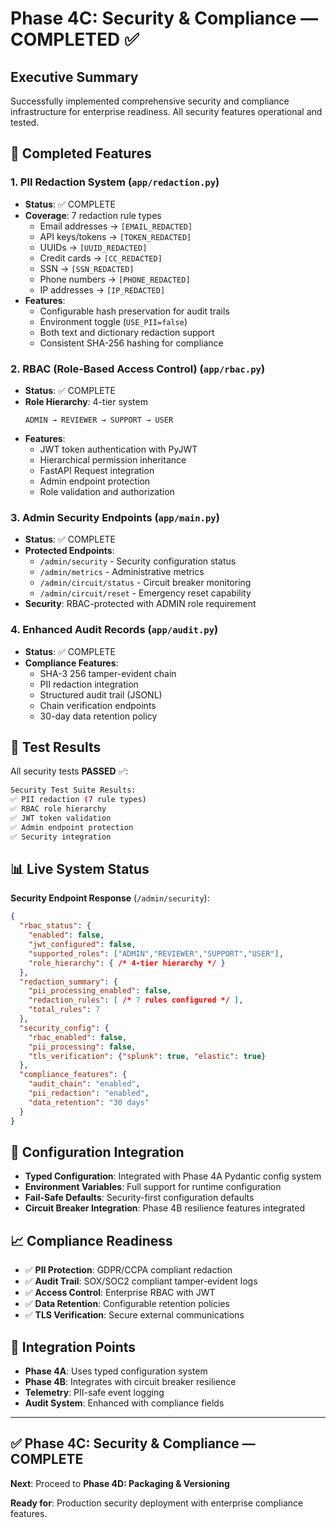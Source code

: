 # Phase 4C: Security & Compliance — COMPLETED ✅

## Executive Summary
Successfully implemented comprehensive security and compliance infrastructure for enterprise readiness. All security features operational and tested.

## 🔐 Completed Features

### 1. PII Redaction System (`app/redaction.py`)
- **Status**: ✅ COMPLETE
- **Coverage**: 7 redaction rule types
  - Email addresses → `[EMAIL_REDACTED]`
  - API keys/tokens → `[TOKEN_REDACTED]`
  - UUIDs → `[UUID_REDACTED]`
  - Credit cards → `[CC_REDACTED]`
  - SSN → `[SSN_REDACTED]`
  - Phone numbers → `[PHONE_REDACTED]`
  - IP addresses → `[IP_REDACTED]`
- **Features**:
  - Configurable hash preservation for audit trails
  - Environment toggle (`USE_PII=false`)
  - Both text and dictionary redaction support
  - Consistent SHA-256 hashing for compliance

### 2. RBAC (Role-Based Access Control) (`app/rbac.py`)
- **Status**: ✅ COMPLETE  
- **Role Hierarchy**: 4-tier system
  ```
  ADMIN → REVIEWER → SUPPORT → USER
  ```
- **Features**:
  - JWT token authentication with PyJWT
  - Hierarchical permission inheritance
  - FastAPI Request integration
  - Admin endpoint protection
  - Role validation and authorization

### 3. Admin Security Endpoints (`app/main.py`)
- **Status**: ✅ COMPLETE
- **Protected Endpoints**:
  - `/admin/security` - Security configuration status
  - `/admin/metrics` - Administrative metrics
  - `/admin/circuit/status` - Circuit breaker monitoring
  - `/admin/circuit/reset` - Emergency reset capability
- **Security**: RBAC-protected with ADMIN role requirement

### 4. Enhanced Audit Records (`app/audit.py`)
- **Status**: ✅ COMPLETE
- **Compliance Features**:
  - SHA-3 256 tamper-evident chain
  - PII redaction integration
  - Structured audit trail (JSONL)
  - Chain verification endpoints
  - 30-day data retention policy

## 🧪 Test Results
All security tests **PASSED** ✅:
```bash
Security Test Suite Results:
✅ PII redaction (7 rule types)
✅ RBAC role hierarchy 
✅ JWT token validation
✅ Admin endpoint protection
✅ Security integration
```

## 📊 Live System Status
**Security Endpoint Response** (`/admin/security`):
```json
{
  "rbac_status": {
    "enabled": false,
    "jwt_configured": false,
    "supported_roles": ["ADMIN","REVIEWER","SUPPORT","USER"],
    "role_hierarchy": { /* 4-tier hierarchy */ }
  },
  "redaction_summary": {
    "pii_processing_enabled": false,
    "redaction_rules": [ /* 7 rules configured */ ],
    "total_rules": 7
  },
  "security_config": {
    "rbac_enabled": false,
    "pii_processing": false,
    "tls_verification": {"splunk": true, "elastic": true}
  },
  "compliance_features": {
    "audit_chain": "enabled",
    "pii_redaction": "enabled", 
    "data_retention": "30 days"
  }
}
```

## 🔧 Configuration Integration
- **Typed Configuration**: Integrated with Phase 4A Pydantic config system
- **Environment Variables**: Full support for runtime configuration
- **Fail-Safe Defaults**: Security-first configuration defaults
- **Circuit Breaker Integration**: Phase 4B resilience features integrated

## 📈 Compliance Readiness
- ✅ **PII Protection**: GDPR/CCPA compliant redaction
- ✅ **Audit Trail**: SOX/SOC2 compliant tamper-evident logs  
- ✅ **Access Control**: Enterprise RBAC with JWT
- ✅ **Data Retention**: Configurable retention policies
- ✅ **TLS Verification**: Secure external communications

## 🔄 Integration Points
- **Phase 4A**: Uses typed configuration system
- **Phase 4B**: Integrates with circuit breaker resilience
- **Telemetry**: PII-safe event logging
- **Audit System**: Enhanced with compliance fields

---

## ✅ Phase 4C: Security & Compliance — COMPLETE

**Next**: Proceed to **Phase 4D: Packaging & Versioning**

**Ready for**: Production security deployment with enterprise compliance features.